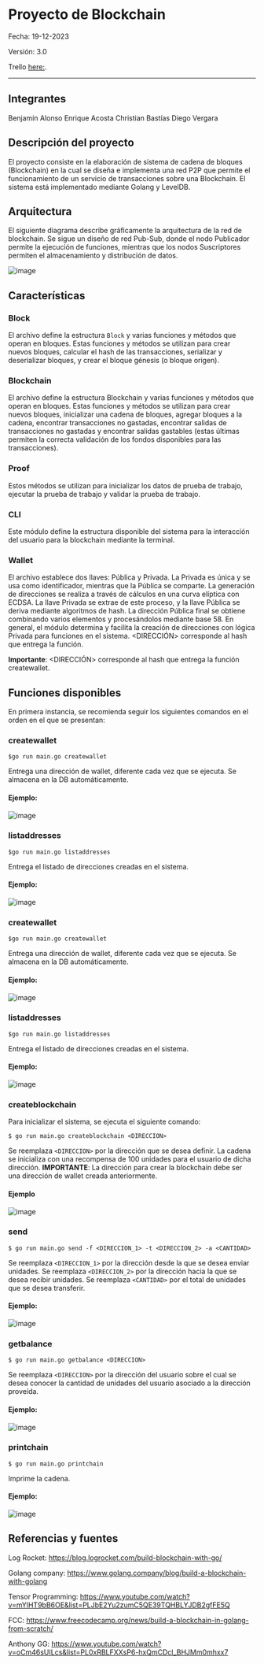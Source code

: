 # Proyecto de Blockchain

Fecha: 19-12-2023

Versión: 3.0


Trello [here:](https://trello.com/invite/b/6WKRprW0/ATTI7361f964a6ed79459b46af15b121fc76E1CC819F/blockchain).

----
## Integrantes

Benjamín Alonso
Enrique Acosta
Christian Bastías
Diego Vergara

## Descripción del proyecto

El proyecto consiste en la elaboración de sistema de cadena de bloques (Blockchain) en la cual se diseña e implementa una red P2P que permite el funcionamiento de un servicio de transacciones sobre una Blockchain. El sistema está implementado mediante Golang y LevelDB.

## Arquitectura
El siguiente diagrama describe gráficamente la arquitectura de la red de blockchain. Se sigue un diseño de red Pub-Sub, donde el nodo Publicador permite la ejecución de funciones, mientras que los nodos Suscriptores permiten el almacenamiento y distribución de datos.

![image](https://github.com/benja-iag/blockchain/assets/72109509/c7a401db-91d0-482d-88c1-cb2a5e741ce3)

## Características

### Block

El archivo define la estructura `Block` y varias funciones y métodos que operan en bloques. Estas funciones y métodos se utilizan para crear nuevos bloques, calcular el hash de las transacciones, serializar y deserializar bloques, y crear el bloque génesis (o bloque origen).

### Blockchain

 El archivo define la estructura Blockchain y varias funciones y métodos que operan en bloques. Estas funciones y métodos se utilizan para crear nuevos bloques, inicializar una cadena de bloques, agregar bloques a la cadena, encontrar transacciones no gastadas, encontrar salidas de transacciones no gastadas y encontrar salidas gastables (estas últimas permiten la correcta validación de los fondos disponibles para las transacciones).

### Proof

Estos métodos se utilizan para inicializar los datos de prueba de trabajo, ejecutar la prueba de trabajo y validar la prueba de trabajo.

### CLI

Este módulo define la estructura disponible del sistema para la interacción del usuario para la blockchain mediante la terminal.

### Wallet

El archivo establece dos llaves: Pública y Privada. La Privada es única y se usa como identificador, mientras que la Pública se comparte. La generación de direcciones se realiza a través de cálculos en una curva elíptica con ECDSA. La llave Privada se extrae de este proceso, y la llave Pública se deriva mediante algoritmos de hash. La dirección Pública final se obtiene combinando varios elementos y procesándolos mediante base 58. En general, el módulo determina y facilita la creación de direcciones con lógica Privada para funciones en el sistema. <DIRECCIÓN> corresponde al hash que entrega la función.

**Importante**: <DIRECCIÓN> corresponde al hash que entrega la función createwallet.

## Funciones disponibles

En primera instancia, se recomienda seguir los siguientes comandos en el orden en el que se presentan:


### createwallet

```$go run main.go createwallet ```

Entrega una dirección de wallet, diferente cada vez que se ejecuta. Se almacena en la DB automáticamente.

#### Ejemplo:

![image](https://github.com/benja-iag/blockchain/assets/72109509/4f6fafa4-a8c4-42ce-abee-cb863d873780)

 

### listaddresses

```$go run main.go listaddresses```

Entrega el listado de direcciones creadas en el sistema.

#### Ejemplo:

![image](https://github.com/benja-iag/blockchain/assets/72109509/2a042e0d-1a88-4a86-bfb1-618c7d0865cc)





### createwallet

```$go run main.go createwallet ```

Entrega una dirección de wallet, diferente cada vez que se ejecuta. Se almacena en la DB automáticamente.

#### Ejemplo:

![image](https://github.com/benja-iag/blockchain/assets/72109509/4f6fafa4-a8c4-42ce-abee-cb863d873780)

 

### listaddresses

```$go run main.go listaddresses```

Entrega el listado de direcciones creadas en el sistema.

#### Ejemplo:

![image](https://github.com/benja-iag/blockchain/assets/72109509/2a042e0d-1a88-4a86-bfb1-618c7d0865cc)




### createblockchain

Para inicializar el sistema, se ejecuta el siguiente comando:

```$ go run main.go createblockchain <DIRECCION>```

Se reemplaza `<DIRECCION>` por la dirección que se desea definir. La cadena se inicializa con una recompensa de 100 unidades para el usuario de dicha dirección. 
**IMPORTANTE**: La dirección para crear la blockchain debe ser una dirección de wallet creada anteriormente.

#### Ejemplo
![image](https://github.com/benja-iag/blockchain/assets/72109509/32894f71-fbc8-4a0e-8356-c19a02366e1a)

### send

```$ go run main.go send -f <DIRECCION_1> -t <DIRECCION_2> -a <CANTIDAD>```

Se reemplaza `<DIRECCION_1>` por la dirección desde la que se desea enviar unidades. Se reemplaza `<DIRECCION_2>` por la dirección hacia la que se desea recibir unidades. Se reemplaza `<CANTIDAD>` por el total de unidades que se desea transferir.

#### Ejemplo:
![image](https://github.com/benja-iag/blockchain/assets/72109509/39f9940d-b2ea-4809-a6db-214d27837a8e)


### getbalance

```$ go run main.go getbalance <DIRECCION>```

Se reemplaza `<DIRECCION>` por la dirección del usuario sobre el cual se desea conocer la cantidad de unidades del usuario asociado a la dirección proveída.


#### Ejemplo:
![image](https://github.com/benja-iag/blockchain/assets/72109509/5cf25374-7f3d-4ec1-a040-b7c63afe2a53)


### printchain

```$ go run main.go printchain```

Imprime la cadena.
#### Ejemplo:
![image](https://github.com/benja-iag/blockchain/assets/72109509/d0b114a6-a30a-449e-a1d8-95f5e067d8e6)




## Referencias y fuentes

Log Rocket: https://blog.logrocket.com/build-blockchain-with-go/

Golang company: https://www.golang.company/blog/build-a-blockchain-with-golang

Tensor Programming: https://www.youtube.com/watch?v=mYlHT9bB6OE&list=PLJbE2Yu2zumC5QE39TQHBLYJDB2gfFE5Q

FCC: https://www.freecodecamp.org/news/build-a-blockchain-in-golang-from-scratch/

Anthony GG: https://www.youtube.com/watch?v=oCm46sUILcs&list=PL0xRBLFXXsP6-hxQmCDcl_BHJMm0mhxx7

